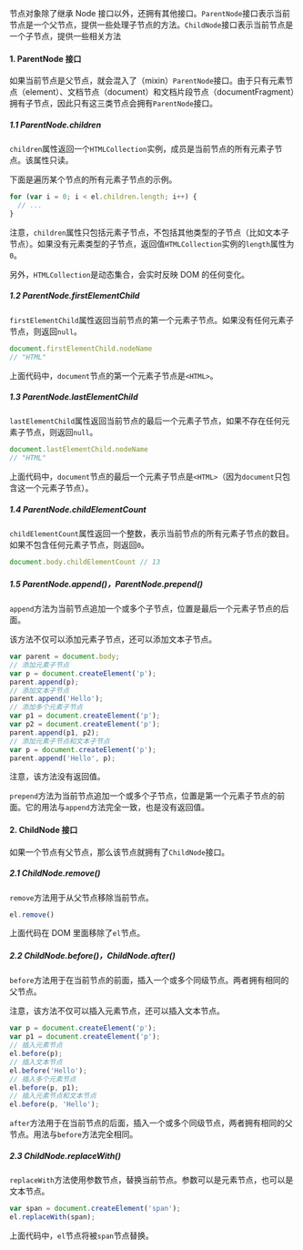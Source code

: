 节点对象除了继承 Node 接口以外，还拥有其他接口。`ParentNode`接口表示当前节点是一个父节点，提供一些处理子节点的方法。`ChildNode`接口表示当前节点是一个子节点，提供一些相关方法

#### 1. ParentNode 接口

如果当前节点是父节点，就会混入了（mixin）`ParentNode`接口。由于只有元素节点（element）、文档节点（document）和文档片段节点（documentFragment）拥有子节点，因此只有这三类节点会拥有`ParentNode`接口。

##### 1.1 ParentNode.children

`children`属性返回一个`HTMLCollection`实例，成员是当前节点的所有元素子节点。该属性只读。

下面是遍历某个节点的所有元素子节点的示例。

```js
for (var i = 0; i < el.children.length; i++) {
  // ...
}
```

注意，`children`属性只包括元素子节点，不包括其他类型的子节点（比如文本子节点）。如果没有元素类型的子节点，返回值`HTMLCollection`实例的`length`属性为`0`。

另外，`HTMLCollection`是动态集合，会实时反映 DOM 的任何变化。

##### 1.2 ParentNode.firstElementChild

`firstElementChild`属性返回当前节点的第一个元素子节点。如果没有任何元素子节点，则返回`null`。

```js
document.firstElementChild.nodeName
// "HTML"
```

上面代码中，`document`节点的第一个元素子节点是`<HTML>`。

##### 1.3 ParentNode.lastElementChild

`lastElementChild`属性返回当前节点的最后一个元素子节点，如果不存在任何元素子节点，则返回`null`。

```js
document.lastElementChild.nodeName
// "HTML"
```

上面代码中，`document`节点的最后一个元素子节点是`<HTML>`（因为`document`只包含这一个元素子节点）。

##### 1.4 ParentNode.childElementCount

`childElementCount`属性返回一个整数，表示当前节点的所有元素子节点的数目。如果不包含任何元素子节点，则返回`0`。

```js
document.body.childElementCount // 13
```

##### 1.5 ParentNode.append()，ParentNode.prepend()

`append`方法为当前节点追加一个或多个子节点，位置是最后一个元素子节点的后面。

该方法不仅可以添加元素子节点，还可以添加文本子节点。

```js
var parent = document.body;
// 添加元素子节点
var p = document.createElement('p');
parent.append(p);
// 添加文本子节点
parent.append('Hello');
// 添加多个元素子节点
var p1 = document.createElement('p');
var p2 = document.createElement('p');
parent.append(p1, p2);
// 添加元素子节点和文本子节点
var p = document.createElement('p');
parent.append('Hello', p);
```

注意，该方法没有返回值。

`prepend`方法为当前节点追加一个或多个子节点，位置是第一个元素子节点的前面。它的用法与`append`方法完全一致，也是没有返回值。

#### 2. ChildNode 接口

 如果一个节点有父节点，那么该节点就拥有了`ChildNode`接口。 

##### 2.1 ChildNode.remove()

`remove`方法用于从父节点移除当前节点。

```js
el.remove()
```

上面代码在 DOM 里面移除了`el`节点。

##### 2.2 ChildNode.before()，ChildNode.after()

`before`方法用于在当前节点的前面，插入一个或多个同级节点。两者拥有相同的父节点。

注意，该方法不仅可以插入元素节点，还可以插入文本节点。

```js
var p = document.createElement('p');
var p1 = document.createElement('p');
// 插入元素节点
el.before(p);
// 插入文本节点
el.before('Hello');
// 插入多个元素节点
el.before(p, p1);
// 插入元素节点和文本节点
el.before(p, 'Hello');
```

`after`方法用于在当前节点的后面，插入一个或多个同级节点，两者拥有相同的父节点。用法与`before`方法完全相同。

##### 2.3 ChildNode.replaceWith()

`replaceWith`方法使用参数节点，替换当前节点。参数可以是元素节点，也可以是文本节点。

```js
var span = document.createElement('span');
el.replaceWith(span);
```

上面代码中，`el`节点将被`span`节点替换。

